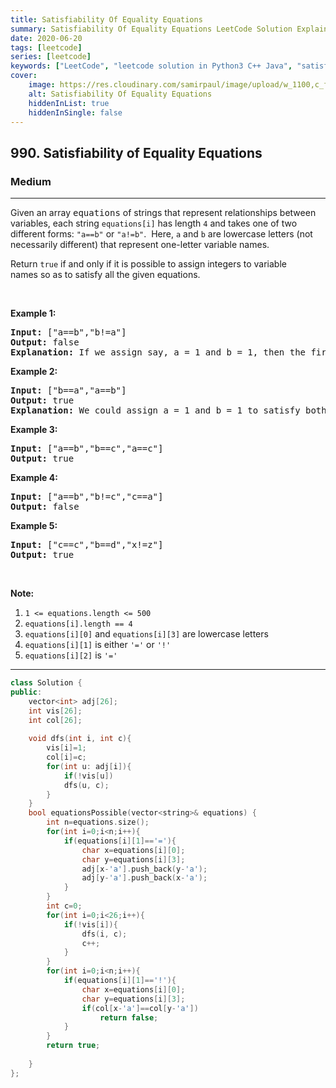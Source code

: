 ```yaml
---
title: Satisfiability Of Equality Equations
summary: Satisfiability Of Equality Equations LeetCode Solution Explained
date: 2020-06-20
tags: [leetcode]
series: [leetcode]
keywords: ["LeetCode", "leetcode solution in Python3 C++ Java", "satisfiability-of-equality-equations LeetCode Solution Explained"]
cover:
    image: https://res.cloudinary.com/samirpaul/image/upload/w_1100,c_fit,co_rgb:FFFFFF,l_text:Arial_75_bold:Satisfiability Of Equality Equations - Solution Explained/problem-solving.webp
    alt: Satisfiability Of Equality Equations
    hiddenInList: true
    hiddenInSingle: false
---
```



<h2>990. Satisfiability of Equality Equations</h2><h3>Medium</h3><hr><div><p>Given an array <font face="monospace">equations</font>&nbsp;of strings that represent relationships between variables, each string <code>equations[i]</code>&nbsp;has length <code>4</code> and takes one of two different forms: <code>"a==b"</code> or <code>"a!=b"</code>.&nbsp; Here, <code>a</code> and <code>b</code> are lowercase letters (not necessarily different) that represent one-letter variable names.</p>

<p>Return <code>true</code>&nbsp;if and only if it is possible to assign integers to variable names&nbsp;so as to satisfy all the given equations.</p>

<p>&nbsp;</p>

<ol>
</ol>

<div>
<p><strong>Example 1:</strong></p>

<pre><strong>Input: </strong><span id="example-input-1-1">["a==b","b!=a"]</span>
<strong>Output: </strong><span id="example-output-1">false</span>
<strong>Explanation: </strong>If we assign say, a = 1 and b = 1, then the first equation is satisfied, but not the second.  There is no way to assign the variables to satisfy both equations.
</pre>

<div>
<p><strong>Example 2:</strong></p>

<pre><strong>Input: </strong><span id="example-input-2-1">["b==a","a==b"]</span>
<strong>Output: </strong><span id="example-output-2">true</span>
<strong>Explanation: </strong>We could assign a = 1 and b = 1 to satisfy both equations.
</pre>

<div>
<p><strong>Example 3:</strong></p>

<pre><strong>Input: </strong><span id="example-input-3-1">["a==b","b==c","a==c"]</span>
<strong>Output: </strong><span id="example-output-3">true</span>
</pre>

<div>
<p><strong>Example 4:</strong></p>

<pre><strong>Input: </strong><span id="example-input-4-1">["a==b","b!=c","c==a"]</span>
<strong>Output: </strong><span id="example-output-4">false</span>
</pre>

<div>
<p><strong>Example 5:</strong></p>

<pre><strong>Input: </strong><span id="example-input-5-1">["c==c","b==d","x!=z"]</span>
<strong>Output: </strong><span id="example-output-5">true</span>
</pre>

<p>&nbsp;</p>

<p><strong>Note:</strong></p>

<ol>
	<li><code>1 &lt;= equations.length &lt;= 500</code></li>
	<li><code>equations[i].length == 4</code></li>
	<li><code>equations[i][0]</code> and <code>equations[i][3]</code> are lowercase letters</li>
	<li><code>equations[i][1]</code> is either <code>'='</code> or <code>'!'</code></li>
	<li><code>equations[i][2]</code> is&nbsp;<code>'='</code></li>
</ol>
</div>
</div>
</div>
</div>
</div>
</div>

---




```cpp
class Solution {
public:
    vector<int> adj[26];
    int vis[26];
    int col[26];
    
    void dfs(int i, int c){
        vis[i]=1;
        col[i]=c;
        for(int u: adj[i]){
            if(!vis[u])
            dfs(u, c);
        }
    }
    bool equationsPossible(vector<string>& equations) {
        int n=equations.size();
        for(int i=0;i<n;i++){
            if(equations[i][1]=='='){
                char x=equations[i][0];
                char y=equations[i][3];
                adj[x-'a'].push_back(y-'a');
                adj[y-'a'].push_back(x-'a');
            }
        }
        int c=0;
        for(int i=0;i<26;i++){
            if(!vis[i]){
                dfs(i, c);
                c++;
            }
        }
        for(int i=0;i<n;i++){
            if(equations[i][1]=='!'){
                char x=equations[i][0];
                char y=equations[i][3];
                if(col[x-'a']==col[y-'a'])
                    return false;
            }
        }
        return true;
        
    }
};
```
